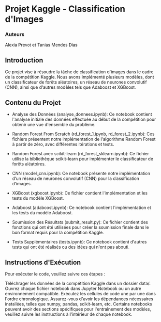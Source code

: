 # Projet Kaggle - Classification d'Images

### Auteurs
Alexia Prevot et Tanias Mendes Dias

## Introduction
Ce projet vise à résoudre la tâche de classification d'images dans le cadre de la compétition Kaggle. Nous avons implémenté plusieurs modèles, dont un classificateur de forêts aléatoires, un réseau de neurones convolutif (CNN), ainsi que d'autres modèles tels que Adaboost et XGBoost.

## Contenu du Projet
- Analyse des Données (analyse_donnees.ipynb): Ce notebook contient l'analyse initiale des données effectuée au début de la compétition pour obtenir une vue d'ensemble du problème.

- Random Forest From Scratch (rd_forest_1.ipynb, rd_forest_2.ipynb): Ces fichiers présentent notre implémentation de l'algorithme Random Forest à partir de zéro, avec différentes itérations et tests.

- Random Forest avec scikit-learn (rd_forest_sklearn.ipynb): Ce fichier utilise la bibliothèque scikit-learn pour implémenter le classificateur de forêts aléatoires.

- CNN (model_cnn.ipynb): Ce notebook présente notre implémentation d'un réseau de neurones convolutif (CNN) pour la classification d'images.

- XGBoost (xgboost.ipynb): Ce fichier contient l'implémentation et les tests du modèle XGBoost.

- Adaboost (adaboost.ipynb): Ce notebook contient l'implémentation et les tests du modèle Adaboost.

- Soumission des Résultats (submit_result.py): Ce fichier contient des fonctions qui ont été utilisées pour créer la soumission finale dans le bon format requis pour la compétition Kaggle.

- Tests Supplémentaires (tests.ipynb): Ce notebook contient d'autres tests qui ont été réalisés ou des idées qui n'ont pas abouti.

## Instructions d'Exécution
Pour exécuter le code, veuillez suivre ces étapes :

Téléchrager les données de la compétition Kaggle dans un dossier data/.
Ouvrez chaque fichier notebook dans Jupyter Notebook ou un autre environnement compatible.
Exécutez les cellules de code une par une dans l'ordre chronologique.
Assurez-vous d'avoir les dépendances nécessaires installées, telles que numpy, pandas, scikit-learn, etc.
Certains notebooks peuvent avoir des sections spécifiques pour l'entraînement des modèles, veuillez suivre les instructions à l'intérieur de chaque notebook.

